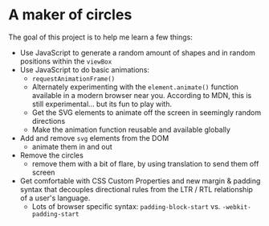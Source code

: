 # A maker of circles

The goal of this project is to help me learn a few things:

- Use JavaScript to generate a random amount of shapes and in random positions within the `viewBox`
- Use JavaScript to do basic animations:
  - `requestAnimationFrame()`
  - Alternately experimenting with the `element.animate()` function available in a modern browser near you. According to MDN, this is still experimental... but its fun to play with.
  - Get the SVG elements to animate off the screen in seemingly random directions
  - Make the animation function reusable and available globally
- Add and remove `svg` elements from the DOM
  - animate them in and out
- Remove the circles
  - remove them with a bit of flare, by using translation to send them off screen
- Get comfortable with CSS Custom Properties and new margin & padding syntax that decouples directional rules from the LTR / RTL relationship of a user's language.
  - Lots of browser specific syntax: `padding-block-start` vs. `-webkit-padding-start`